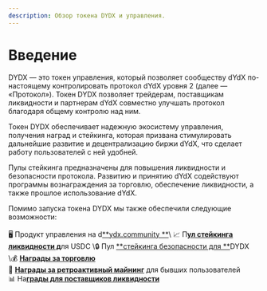 ```yaml
---
description: Обзор токена DYDX и управления.
---
```


# Введение

DYDX — это токен управления, который позволяет сообществу dYdX по-настоящему контролировать протокол dYdX уровня 2 (далее — «Протокол»). Токен DYDX позволяет трейдерам, поставщикам ликвидности и партнерам dYdX совместно улучшать протокол благодаря общему контролю над ним.

Токен DYDX обеспечивает надежную экосистему управления, получения наград и стейкинга, которая призвана стимулировать дальнейшие развитие и децентрализацию биржи dYdX, что сделает работу пользователей с ней удобней.

Пулы стейкинга предназначены для повышения ликвидности и безопасности протокола. Развитию и принятию dYdX содействуют программы вознаграждения за торговлю, обеспечение ликвидности, а также прошлое использование dYdX.

Помимо запуска токена DYDX мы также обеспечили следующие возможности:\
\
 🖥️ Продукт управления на d[**ydx.community
**](https://dydx.community)\ 📈 П[**ул стейкинга ликвидности д**](staking-pools/liquidity-staking-pool.md)ля USDC
 \🔒 Пул [**стейкинга безопасности для **](staking-pools/safety-staking-pool.md)DYDX
 \💰 [**Награды за торговлю**](rewards/trading-rewards.md)\
 💸 [**Награды за ретроактивный майнинг**](rewards/retroactive-mining-rewards.md) для бывших пользователей\
 📊 На[**грады для поставщиков ликвидности**](rewards/liquidity-provider-rewards.md)
